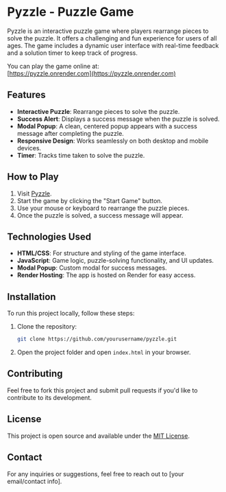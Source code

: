 # Pyzzle - Puzzle Game

Pyzzle is an interactive puzzle game where players rearrange pieces to solve the puzzle. It offers a challenging and fun experience for users of all ages. The game includes a dynamic user interface with real-time feedback and a solution timer to keep track of progress.

You can play the game online at:  
[https://pyzzle.onrender.com](https://pyzzle.onrender.com)

## Features
- **Interactive Puzzle**: Rearrange pieces to solve the puzzle.
- **Success Alert**: Displays a success message when the puzzle is solved.
- **Modal Popup**: A clean, centered popup appears with a success message after completing the puzzle.
- **Responsive Design**: Works seamlessly on both desktop and mobile devices.
- **Timer**: Tracks time taken to solve the puzzle.

## How to Play
1. Visit [Pyzzle](https://pyzzle.onrender.com).
2. Start the game by clicking the "Start Game" button.
3. Use your mouse or keyboard to rearrange the puzzle pieces.
4. Once the puzzle is solved, a success message will appear.

## Technologies Used
- **HTML/CSS**: For structure and styling of the game interface.
- **JavaScript**: Game logic, puzzle-solving functionality, and UI updates.
- **Modal Popup**: Custom modal for success messages.
- **Render Hosting**: The app is hosted on Render for easy access.

## Installation

To run this project locally, follow these steps:

1. Clone the repository:
    ```bash
    git clone https://github.com/yourusername/pyzzle.git
    ```

2. Open the project folder and open `index.html` in your browser.

## Contributing

Feel free to fork this project and submit pull requests if you'd like to contribute to its development.

## License

This project is open source and available under the [MIT License](LICENSE).

## Contact

For any inquiries or suggestions, feel free to reach out to [your email/contact info].
